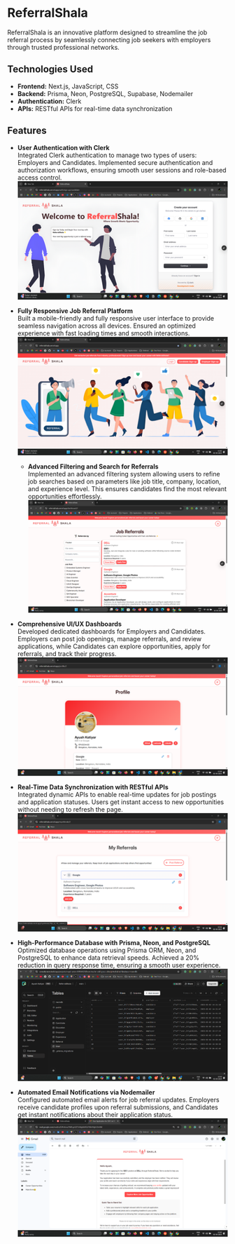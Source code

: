 # ReferralShala

ReferralShala is an innovative platform designed to streamline the job referral process by seamlessly connecting job seekers with employers through trusted professional networks.

## Technologies Used

- **Frontend:** Next.js, JavaScript, CSS
- **Backend:** Prisma, Neon, PostgreSQL, Supabase, Nodemailer
- **Authentication:** Clerk
- **APIs:** RESTful APIs for real-time data synchronization

## Features

- **User Authentication with Clerk**  
  Integrated Clerk authentication to manage two types of users: Employers and Candidates. Implemented secure authentication and authorization workflows, ensuring smooth user sessions and role-based access control.  
  ![User Authentication](/referralshala/public/demo/Screenshot%202025-04-02%20151629.png)

- **Fully Responsive Job Referral Platform**  
  Built a mobile-friendly and fully responsive user interface to provide seamless navigation across all devices. Ensured an optimized experience with fast loading times and smooth interactions.  
  ![Responsive Design](/referralshala/public/demo/Screenshot%202025-04-02%20151608.png)

  - **Advanced Filtering and Search for Referrals**  
    Implemented an advanced filtering system allowing users to refine job searches based on parameters like job title, company, location, and experience level. This ensures candidates find the most relevant opportunities effortlessly.  
    ![Referral Filtering](/referralshala/public/demo/Screenshot%202025-04-02%20151705.png)

- **Comprehensive UI/UX Dashboards**  
  Developed dedicated dashboards for Employers and Candidates. Employers can post job openings, manage referrals, and review applications, while Candidates can explore opportunities, apply for referrals, and track their progress.  
  ![Dashboard](/referralshala/public/demo/Screenshot%202025-04-02%20154002.png)

- **Real-Time Data Synchronization with RESTful APIs**  
  Integrated dynamic APIs to enable real-time updates for job postings and application statuses. Users get instant access to new opportunities without needing to refresh the page.  
  ![Real-Time Sync](/referralshala/public/demo/Screenshot%202025-04-02%20153111.png)

- **High-Performance Database with Prisma, Neon, and PostgreSQL**  
  Optimized database operations using Prisma ORM, Neon, and PostgreSQL to enhance data retrieval speeds. Achieved a 20% reduction in query response time, ensuring a smooth user experience.  
  ![Database Optimization](/referralshala/public/demo/Screenshot%202025-04-02%20154321.png)

- **Automated Email Notifications via Nodemailer**  
  Configured automated email alerts for job referral updates. Employers receive candidate profiles upon referral submissions, and Candidates get instant notifications about their application status.  
  ![Email Notifications](/referralshala/public/demo/Screenshot%202025-04-02%20152025.png)
